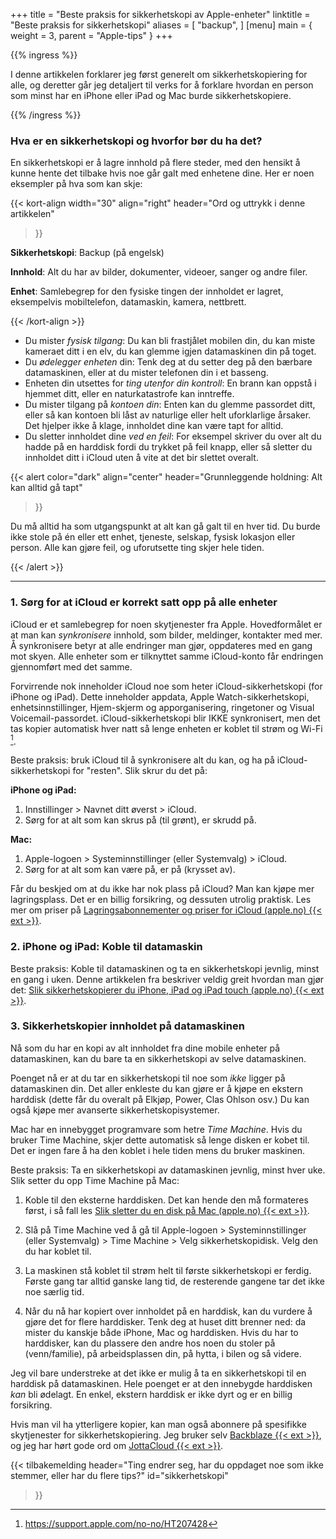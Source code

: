 +++
title = "Beste praksis for sikkerhetskopi av Apple-enheter"
linktitle = "Beste praksis for sikkerhetskopi"
aliases = [
    "backup",
]
[menu]
main = { weight = 3, parent = "Apple-tips" }
+++

<!-- markdownlint-disable MD033 -->

{{% ingress %}}

I denne artikkelen forklarer jeg først generelt om sikkerhetskopiering for alle,
og deretter går jeg detaljert til verks for å forklare hvordan en person som minst har en
iPhone eller iPad og Mac burde sikkerhetskopiere.

{{% /ingress %}}

### Hva er en sikkerhetskopi og hvorfor bør du ha det?

En sikkerhetskopi er å lagre innhold på flere steder, med den hensikt å kunne hente det tilbake
hvis noe går galt med enhetene dine. Her er noen eksempler på hva som kan skje:

{{< kort-align
 width="30"
 align="right"
 header="Ord og uttrykk i denne artikkelen"
>}}

<p><b>Sikkerhetskopi</b>: Backup (på engelsk)</p>
<p><b>Innhold</b>: Alt du har av bilder, dokumenter, videoer, sanger og andre filer.</p>
<p><b>Enhet</b>: Samlebegrep for den fysiske tingen der innholdet er lagret,
eksempelvis mobiltelefon, datamaskin, kamera, nettbrett.</p>

{{< /kort-align >}}

- Du mister *fysisk tilgang*: Du kan bli frastjålet mobilen din, du kan miste
  kameraet ditt i en elv, du kan glemme igjen datamaskinen din på toget.
- Du *ødelegger enheten* din: Tenk deg at du setter deg på den bærbare
  datamaskinen, eller at du mister telefonen din i et basseng.
- Enheten din utsettes for *ting utenfor din kontroll*: En brann kan oppstå i
  hjemmet ditt, eller en naturkatastrofe kan inntreffe.
- Du mister tilgang på *kontoen din*: Enten kan du glemme passordet ditt, eller så
  kan kontoen bli låst av naturlige eller helt uforklarlige årsaker. Det hjelper
  ikke å klage, innholdet dine kan være tapt for alltid.
- Du sletter innholdet dine *ved en feil*: For eksempel skriver du over alt du hadde på
  en harddisk fordi du trykket på feil knapp, eller så sletter du innholdet ditt
  i iCloud uten å vite at det bir slettet overalt.
  
{{< alert
 color="dark"
 align="center"
 header="Grunnleggende holdning: Alt kan alltid gå tapt"
>}}

Du må alltid ha som utgangspunkt at alt kan gå galt til en hver tid. Du burde ikke stole på én
eller ett enhet, tjeneste, selskap, fysisk lokasjon eller person. Alle kan gjøre feil, og uforutsette
ting skjer hele tiden.

{{< /alert >}}

***

### 1. Sørg for at iCloud er korrekt satt opp på alle enheter

iCloud er et samlebegrep for noen skytjenester fra Apple. Hovedformålet er at man kan
*synkronisere* innhold, som bilder, meldinger, kontakter med mer. Å synkronisere betyr at
alle endringer man gjør, oppdateres med en gang mot skyen. Alle enheter som er tilknyttet samme
iCloud-konto får endringen gjennomført med det samme.

Forvirrende nok inneholder iCloud noe som heter iCloud-sikkerhetskopi (for iPhone og iPad). Dette
inneholder appdata, Apple Watch-sikkerhetskopi, enhetsinnstillinger, Hjem-skjerm og
apporganisering, ringetoner og Visual Voicemail-passordet. iCloud-sikkerhetskopi blir IKKE
synkronisert, men det tas kopier automatisk hver natt så lenge enheten er koblet til strøm og
Wi-Fi [^icloudbackup].

Beste praksis: bruk iCloud til å synkronisere alt du kan, og ha på iCloud-sikkerhetskopi for
"resten". Slik skrur du det på:

**iPhone og iPad:**  

1. Innstillinger > Navnet ditt øverst > iCloud.
2. Sørg for at alt som kan skrus på (til grønt), er skrudd på.

**Mac:**  

1. Apple-logoen > Systeminnstillinger (eller Systemvalg) > iCloud.
2. Sørg for at alt som kan være på, er på (krysset av).

Får du beskjed om at du ikke har nok plass på iCloud? Man kan kjøpe mer lagringsplass. Det er en
billig forsikring, og dessuten utrolig praktisk. Les mer om priser på [Lagringsabonnementer og
priser for iCloud (apple.no) {{< ext >}}](https://support.apple.com/no-no/HT201238).

### 2. iPhone og iPad: Koble til datamaskin

Beste praksis: Koble til datamaskinen og ta en sikkerhetskopi jevnlig, minst en gang i uken.
Denne artikkelen fra beskriver veldig greit hvordan man gjør det: [Slik sikkerhetskopierer du
iPhone, iPad og iPad touch (apple.no) {{< ext >}}](https://support.apple.com/no-no/HT203977#computer).

### 3. Sikkerhetskopier innholdet på datamaskinen

Nå som du har en kopi av alt innholdet fra dine mobile enheter på datamaskinen, kan du bare ta en
sikkerhetskopi av selve datamaskinen.

Poenget nå er at du tar en sikkerhetskopi til noe som *ikke* ligger på datamaskinen din. Det
aller enkleste du kan gjøre er å kjøpe en ekstern harddisk (dette får du overalt på Elkjøp,
Power, Clas Ohlson osv.) Du kan også kjøpe mer avanserte sikkerhetskopisystemer.

Mac har en innebygget programvare som hetre *Time Machine*. Hvis du bruker Time
Machine, skjer dette automatisk så lenge disken er kobet til. Det er ingen fare å ha den koblet i
hele tiden mens du bruker maskinen.

Beste praksis: Ta en sikkerhetskopi av datamaskinen jevnlig, minst hver uke. Slik setter du opp
Time Machine på Mac:

1. Koble til den eksterne harddisken. Det kan hende den må formateres først, i så fall les [Slik
   sletter du en disk på Mac (apple.no) {{< ext >}}](https://support.apple.com/no-no/HT208496).

2. Slå på Time Machine ved å gå til Apple-logoen > Systeminnstillinger (eller Systemvalg) >
Time Machine > Velg sikkerhetskopidisk. Velg den du har koblet til.

3. La maskinen stå koblet til strøm helt til første sikkerhetskopi er ferdig. Første gang tar
   alltid ganske lang tid, de resterende gangene tar det ikke noe særlig tid.

4. Når du nå har kopiert over innholdet på en harddisk, kan du vurdere å gjøre det for flere
   harddisker. Tenk deg at huset ditt brenner ned: da mister du kanskje både iPhone, Mac og
   harddisken. Hvis du har to harddisker, kan du plassere den andre hos noen du stoler på
   (venn/familie), på arbeidsplassen din, på hytta, i bilen og så videre.

Jeg vil bare understreke at det ikke er mulig å ta en sikkerhetskopi til en harddisk på
datamaskinen. Hele poenget er at den innebygde harddisken *kan* bli ødelagt. En enkel, ekstern
harddisk er ikke dyrt og er en billig forsikring.

Hvis man vil ha ytterligere kopier, kan man også abonnere på spesifikke skytjenester for
sikkerhetskopiering. Jeg bruker selv [Backblaze {{< ext >}}](https://www.backblaze.com), og jeg
har hørt gode ord om [JottaCloud {{< ext >}}](https://www.jottacloud.com/nb/).

[^icloudbackup]: https://support.apple.com/no-no/HT207428

{{< tilbakemelding
header="Ting endrer seg, har du oppdaget noe som ikke stemmer, eller har du flere tips?"
id="sikkerhetskopi"
>}}
